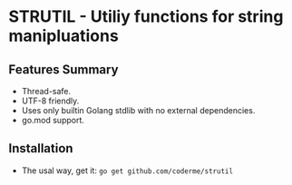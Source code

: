 # STRUTIL - Utiliy functions for string manipluations


## Features Summary
* Thread-safe. 
* UTF-8 friendly.
* Uses only builtin Golang stdlib with no external dependencies.
* go.mod support.


## Installation
* The usal way, get it:
```go get github.com/coderme/strutil```



